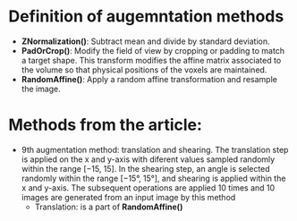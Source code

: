 # Definition of augemntation methods

- **ZNormalization()**: Subtract mean and divide by standard deviation.
- **PadOrCrop()**: Modify the field of view by cropping or padding to match a target shape. This transform modifies the affine matrix associated to the volume so that physical positions of the voxels are maintained.
- **RandomAffine()**: Apply a random affine transformation and resample the image.

# Methods from the article:
- 9th augmentation method: translation and shearing. The translation step is applied on the x and y-axis with diferent values sampled randomly within the range [−15, 15]. In the shearing step, an angle is selected randomly within the range [−15°, 15°], and shearing is applied within the x and y-axis. The subsequent operations are applied 10 times and 10 images are generated from an input image by this method
  - Translation: is a part of **RandomAffine()** 